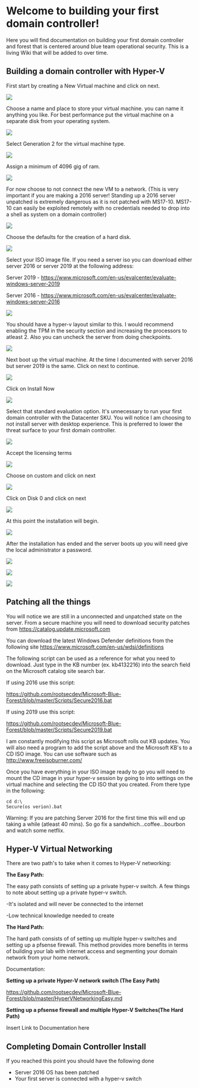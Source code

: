 # Welcome to building your first domain controller!
Here you will find documentation on building your first domain controller and forest that is centered around blue team operational security. This is a living Wiki that will be added to over time. 

## Building a domain controller with Hyper-V
First start by creating a New Virtual machine and click on next.

![](https://github.com/rootsecdev/Microsoft-Blue-Forest/blob/master/Screenshots/Hyper1.PNG)

Choose a name and place to store your virtual machine. you can name it anything you like. For best performance put the virtual machine on a separate disk from your operating system. 

![](https://github.com/rootsecdev/Microsoft-Blue-Forest/blob/master/Screenshots/Hyper2.PNG)

Select Generation 2 for the virtual machine type. 

![](https://github.com/rootsecdev/Microsoft-Blue-Forest/blob/master/Screenshots/Hyper3.PNG)

Assign a minimum of 4096 gig of ram.

![](https://github.com/rootsecdev/Microsoft-Blue-Forest/blob/master/Screenshots/Hyper4.PNG)

For now choose to not connect the new VM to a network. (This is very important if you are making a 2016 server! Standing up a 2016 server unpatched is extremely dangerous as it is not patched with MS17-10. MS17-10 can easily be exploited remotely with no credentials needed to drop into a shell as system on a domain controller)

![](https://github.com/rootsecdev/Microsoft-Blue-Forest/blob/master/Screenshots/Hyper5.PNG)

Choose the defaults for the creation of a hard disk.

![](https://github.com/rootsecdev/Microsoft-Blue-Forest/blob/master/Screenshots/Hyper6.PNG)

Select your ISO image file. If you need a server iso you can download either server 2016 or server 2019 at the following address:

Server 2019 - https://www.microsoft.com/en-us/evalcenter/evaluate-windows-server-2019

Server 2016 - https://www.microsoft.com/en-us/evalcenter/evaluate-windows-server-2016

![](https://github.com/rootsecdev/Microsoft-Blue-Forest/blob/master/Screenshots/Hyper7.PNG)

You should have a hyper-v layout similar to this. I would recommend enabling the TPM in the security section and increasing the processors to atleast 2. Also you can uncheck the server from doing checkpoints. 

![](https://github.com/rootsecdev/Microsoft-Blue-Forest/blob/master/Screenshots/Hyper8.PNG)

Next boot up the virtual machine. At the time I documented with server 2016 but server 2019 is the same. Click on next to continue.

![](https://github.com/rootsecdev/Microsoft-Blue-Forest/blob/master/Screenshots/Windows1.PNG)

Click on Install Now

![](https://github.com/rootsecdev/Microsoft-Blue-Forest/blob/master/Screenshots/Windows2.PNG)

Select that standard evaluation option. It's unnecessary to run your first domain controller with the Datacenter SKU. You will notice I am choosing to not install server with desktop experience. This is preferred to lower the threat surface to your first domain controller. 

![](https://github.com/rootsecdev/Microsoft-Blue-Forest/blob/master/Screenshots/Windows3.PNG)

Accept the licensing terms

![](https://github.com/rootsecdev/Microsoft-Blue-Forest/blob/master/Screenshots/Windows4.PNG)

Choose on custom and click on next

![](https://github.com/rootsecdev/Microsoft-Blue-Forest/blob/master/Screenshots/Windows5.PNG)

Click on Disk 0 and click on next

![](https://github.com/rootsecdev/Microsoft-Blue-Forest/blob/master/Screenshots/Windows6.PNG)

At this point the installation will begin.

![](https://github.com/rootsecdev/Microsoft-Blue-Forest/blob/master/Screenshots/Windows7.PNG)

After the installation has ended and the server boots up you will need give the local administrator a password.

![](https://github.com/rootsecdev/Microsoft-Blue-Forest/blob/master/Screenshots/Windows8.PNG)

![](https://github.com/rootsecdev/Microsoft-Blue-Forest/blob/master/Screenshots/Windows9.PNG)

![](https://github.com/rootsecdev/Microsoft-Blue-Forest/blob/master/Screenshots/Windows10.PNG)

## Patching all the things

You will notice we are still in a unconnected and unpatched state on the server. From a secure machine you will need to download security patches from https://catalog.update.microsoft.com

You can download the latest Windows Defender definitions from the following site https://www.microsoft.com/en-us/wdsi/definitions

The following script can be used as a reference for what you need to download. Just type in the KB number (ex. kb4132216) into the search field on the Microsoft catalog site search bar.

If using 2016 use this script:

https://github.com/rootsecdev/Microsoft-Blue-Forest/blob/master/Scripts/Secure2016.bat

If using 2019 use this script:

https://github.com/rootsecdev/Microsoft-Blue-Forest/blob/master/Scripts/Secure2019.bat

I am constantly modifying this script as Microsoft rolls out KB updates. You will also need a program to add the script above and the Microsoft KB's to a CD ISO image. You can use software such as http://www.freeisoburner.com/ 

Once you have everything in your ISO image ready to go you will need to mount the CD image in your hyper-v session by going to into settings on the virtual machine and selecting the CD ISO that you created. From there type in the following:

```
cd d:\
Secure(os verion).bat
```
Warning: If you are patching Server 2016 for the first time this will end up taking a while (atleast 40 mins). So go fix a sandwhich...coffee...bourbon and watch some netflix.

## Hyper-V Virtual Networking
There are two path's to take when it comes to Hyper-V networking:

**The Easy Path:**

The easy path consists of setting up a private hyper-v switch. A few things to note about setting up a private hyper-v switch. 
 
-It's isolated and will never be connected to the internet

-Low technical knowledge needed to create

**The Hard Path:**

The hard path consists of of setting up multiple hyper-v switches and setting up a pfsense firewall. This method provides more benefits in terms of building your lab with internet access and segmenting your domain network from your home network. 

Documentation:

**Setting up a private Hyper-V network switch (The Easy Path)** 

https://github.com/rootsecdev/Microsoft-Blue-Forest/blob/master/HyperVNetworkingEasy.md
 
 **Setting up a pfsense firewall and multiple Hyper-V Switches(The Hard Path)**
 
 Insert Link to Documentation here
 
 ## Completing Domain Controller Install
 If you reached this point you should have the following done
 
 - Server 2016 OS has been patched
 - Your first server is connected with a hyper-v switch
 
 
